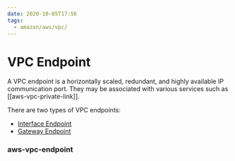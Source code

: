 ```yaml
---
date: 2020-10-05T17:56
tags:
  - amazon/aws/vpc/
---
```


# VPC Endpoint


A VPC endpoint is a horizontally scaled, redundant, and highly available IP communication port. They may be associated
with various services such as [[aws-vpc-private-link]].

There are two types of VPC endpoints:
* [Interface Endpoint](aws-vpc-interface-endpoint)
* [Gateway Endpoint](aws-vpc-gateway-endpoint)


### aws-vpc-endpoint